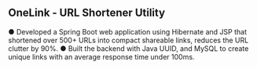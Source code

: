 ## OneLink - URL Shortener Utility
●	Developed a Spring Boot web application using Hibernate and JSP that shortened over 500+ URLs into compact shareable links, reduces the URL clutter by 90%.
●	Built the backend with Java UUID, and MySQL to create unique links with an average response time under 100ms.

